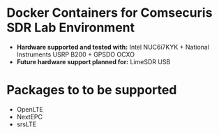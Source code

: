 Docker Containers for Comsecuris SDR Lab Environment
====================================================

* **Hardware supported and tested with:** Intel NUC6i7KYK + National Instruments USRP B200 + GPSDO OCXO
* **Future hardware support planned for:** LimeSDR USB

Packages to to be supported
===========================

* OpenLTE
* NextEPC
* srsLTE
